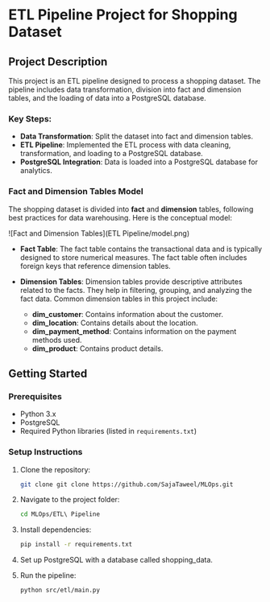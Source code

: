 # ETL Pipeline Project for Shopping Dataset

## Project Description

This project is an ETL pipeline designed to process a shopping dataset. The pipeline includes data transformation, division into fact and dimension tables, and the loading of data into a PostgreSQL database.

### Key Steps:
- **Data Transformation**: Split the dataset into fact and dimension tables.
- **ETL Pipeline**: Implemented the ETL process with data cleaning, transformation, and loading to a PostgreSQL database.
- **PostgreSQL Integration**: Data is loaded into a PostgreSQL database for analytics.

### Fact and Dimension Tables Model

The shopping dataset is divided into **fact** and **dimension** tables, following best practices for data warehousing. Here is the conceptual model:

![Fact and Dimension Tables](ETL Pipeline/model.png)

- **Fact Table**: The fact table contains the transactional data and is typically designed to store numerical measures. The fact table often includes foreign keys that reference dimension tables.
  
- **Dimension Tables**: Dimension tables provide descriptive attributes related to the facts. They help in filtering, grouping, and analyzing the fact data. Common dimension tables in this project include:
  - **dim_customer**: Contains information about the customer.
  - **dim_location**: Contains details about the location.
  - **dim_payment_method**: Contains information on the payment methods used.
  - **dim_product**: Contains product details.

## Getting Started

### Prerequisites

- Python 3.x
- PostgreSQL
- Required Python libraries (listed in `requirements.txt`)

### Setup Instructions

1. Clone the repository:
   ```bash
   git clone git clone https://github.com/SajaTaweel/MLOps.git
   
2. Navigate to the project folder:
    ```bash
   cd MLOps/ETL\ Pipeline

3. Install dependencies:
    ```bash
    pip install -r requirements.txt

4. Set up PostgreSQL with a database called shopping_data.

5. Run the pipeline:
    ```bash
    python src/etl/main.py
    ```
 





   



